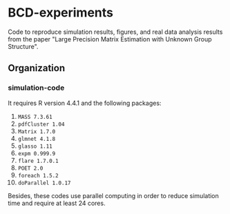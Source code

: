 # BCD-experiments 

Code to reproduce simulation results, figures, and real data analysis results from the paper "Large Precision Matrix Estimation with Unknown Group Structure".

## Organization

### simulation-code  

It requires R version 4.4.1 and the following packages:

1. ```MASS 7.3.61```
2. ```pdfCluster 1.04```
3. ```Matrix 1.7.0```
4. ```glmnet 4.1.8```
5. ```glasso 1.11```
6. ```expm 0.999.9```
7. ```flare 1.7.0.1```
8. ```POET 2.0```
9. ```foreach 1.5.2```
10. ```doParallel 1.0.17```

Besides, these codes use parallel computing in order to reduce simulation time and require at least 24 cores.
